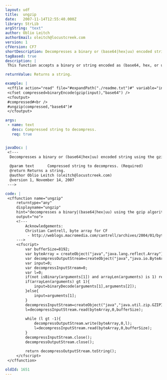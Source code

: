 ```yaml
---
layout: udf
title:  ungzip
date:   2007-11-14T12:55:40.000Z
library: StrLib
argString: "text"
author: Oblio Leitch
authorEmail: oleitch@locustcreek.com
version: 1
cfVersion: CF7
shortDescription: Decompresses a binary or (base64|hex|uu) encoded string using the gzip algorithm; returns a string.
tagBased: true
description: |
 This function accepts a binary or string encoded as (base64, hex, or uuencode), decompresses it with gzip, and returns a string.

returnValue: Returns a string.

example: |
 <cffile action="read" file="#expandPath("./readme.txt")#" variable="input" />
 <cfset compressed=binaryEncode(gzip(input),"base64") />
 <cfoutput>
 #compressed#<br />
 #ungzip(compressed,"base64")#
 </cfoutput>

args:
 - name: text
   desc: Compressed string to decompress.
   req: true


javaDoc: |
 <!---
  Decompresses a binary or (base64|hex|uu) encoded string using the gzip algorithm; returns a string.
  
  @param text      Compressed string to decompress. (Required)
  @return Returns a string. 
  @author Oblio Leitch (oleitch@locustcreek.com) 
  @version 1, November 14, 2007 
 --->

code: |
 <cffunction name="ungzip"
     returntype="any"
     displayname="ungzip"
     hint="decompresses a binary|(base64|hex|uu) using the gzip algorithm; returns string"
     output="no">
     <!---
         Acknowledgements:
         Christian Cantrell, byte array for CF
          - http://weblogs.macromedia.com/cantrell/archives/2004/01/byte_arrays_and_1.cfm
     --->
     <cfscript>
         var bufferSize=8192;
         var byteArray = createObject("java","java.lang.reflect.Array").newInstance(createObject("java","java.lang.Byte").TYPE,bufferSize);
         var decompressOutputStream=createObject("java","java.io.ByteArrayOutputStream").init();
         var input=0;
         var decompressInputStream=0;
         var l=0;
         if(not isBinary(arguments[1]) and arrayLen(arguments) is 1) return;
         if(arrayLen(arguments) gt 1){
             input=binaryDecode(arguments[1],arguments[2]);
         }else{
             input=arguments[1];
         }
         decompressInputStream=createObject("java","java.util.zip.GZIPInputStream").init(createObject("java","java.io.ByteArrayInputStream").init(input));
         l=decompressInputStream.read(byteArray,0,bufferSize);
 
         while (l gt -1){
             decompressOutputStream.write(byteArray,0,l);
             l=decompressInputStream.read(byteArray,0,bufferSize);
         }
         decompressInputStream.close();
         decompressOutputStream.close();
 
         return decompressOutputStream.toString();
     </cfscript>
 </cffunction>

oldId: 1651
---
```


